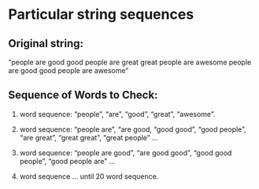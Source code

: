 # Particular string sequences

## Original string:

“people are good good people are great great people are awesome people are good good people are awesome”

## Sequence of Words to Check:

1. word sequence:
   “people”, “are”, “good”, “great”, “awesome”.

2. word sequence:
   “people are”, “are good, “good good”, “good people”, “are great”, “great great”, “great people” ...

3. word sequence:
   “people are good”, “are good good”, “good good people”, “good people are” ...

4. word sequence ... until 20 word sequence.
